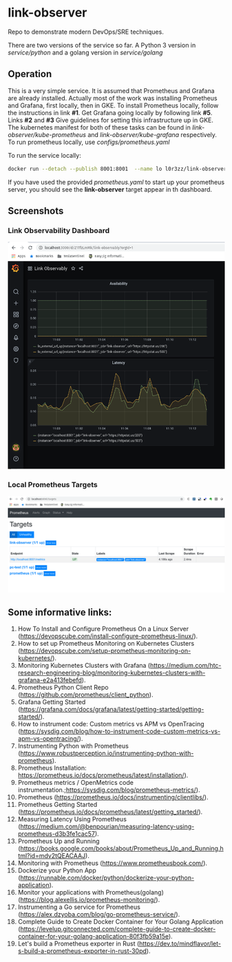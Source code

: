 # link-observer
Repo to demonstrate modern DevOps/SRE techniques.

There are two versions of the service so far. A Python 3 version in *service/python* and a golang version in *service/golang*

## Operation
This is a very simple service. It is assumed that Prometheus and Grafana are already installed. Actually most of the work was installing Prometheus and Grafana, first locally, then in GKE.  To install Prometheus locally, follow the instructions in link **#1**. Get Grafana going locally by following link **#5**. Links **#2** and **#3** Give guidelines for setting this infrastructure up in GKE. The kubernetes manifest for both of these tasks can be found in *link-observer/kube-prometheus* and *link-observer/kube-grafana* respectively. To run prometheus locally, use *configs/prometheus.yaml* 

To run the service locally:
```bash
docker run --detach --publish 8001:8001  --name lo l0r3zz/link-observer:latest
```
If you have used the provided *prometheus.yaml* to start up your prometheus server, you should see the **link-observer** target appear in th dashboard.

## Screenshots

### Link Observability Dashboard
<img width="964" alt="Link observability Dashboard" src="https://github.com/l0r3zz/link-observer/blob/master/screenshots/Link%20Observability%20Dashboard%202020-06-11%2011-15-08.png">

### Local Prometheus Targets
<img width="964" alt="Local Prometheus Server Targets" src="https://github.com/l0r3zz/link-observer/blob/master/screenshots/Local%20Prometheus%20Targets%202020-06-11%2009-27-52.png">

## Some informative links:
1.  How To Install and Configure Prometheus On a Linux Server (https://devopscube.com/install-configure-prometheus-linux/).
2.  How to set up Prometheus Monitoring on Kubernetes Clusters (https://devopscube.com/setup-prometheus-monitoring-on-kubernetes/).
3. Monitoring Kubernetes Clusters with Grafana (https://medium.com/htc-research-engineering-blog/monitoring-kubernetes-clusters-with-grafana-e2a413febefd).
4.  Prometheus Python Client Repo (https://github.com/prometheus/client_python).
5.  Grafana Getting Started (https://grafana.com/docs/grafana/latest/getting-started/getting-started/).
6.  How to instrument code: Custom metrics vs APM vs OpenTracing (https://sysdig.com/blog/how-to-instrument-code-custom-metrics-vs-apm-vs-opentracing/).
7.  Instrumenting Python with Prometheus (https://www.robustperception.io/instrumenting-python-with-prometheus).
8.  Prometheus Installation: https://prometheus.io/docs/prometheus/latest/installation/).
9.  Prometheus metrics / OpenMetrics code instrumentation.;https://sysdig.com/blog/prometheus-metrics/).
10.  Prometheus (https://prometheus.io/docs/instrumenting/clientlibs/).
11. Prometheus Getting Started (https://prometheus.io/docs/prometheus/latest/getting_started/).
12. Measuring Latency Using Prometheus (https://medium.com/@benpourian/measuring-latency-using-prometheus-d3b3fe1cac57).
13. Prometheus Up and Running (https://books.google.com/books/about/Prometheus_Up_and_Running.html?id=mdv2tQEACAAJ).
14. Monitoring with Prometheus (https://www.prometheusbook.com/).
15. Dockerize your Python App (https://runnable.com/docker/python/dockerize-your-python-application).
16. Monitor your applications with Prometheus(golang) (https://blog.alexellis.io/prometheus-monitoring/).
17. Instrumenting a Go service for Prometheus (https://alex.dzyoba.com/blog/go-prometheus-service/).
18. Complete Guide to Create Docker Container for Your Golang Application (https://levelup.gitconnected.com/complete-guide-to-create-docker-container-for-your-golang-application-80f3fb59a15e).
19. Let's build a Prometheus exporter in Rust (https://dev.to/mindflavor/let-s-build-a-prometheus-exporter-in-rust-30pd).
